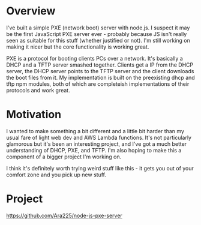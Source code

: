 # Overview
I've built a simple PXE (network boot) server with node.js. I suspect it may be the first JavaScript PXE server ever - probably because JS isn't really seen as suitable for this stuff (whether justified or not). I'm still working on making it nicer but the core functionality is working great.

PXE is a protocol for booting clients PCs over a network. It's basically a DHCP and a TFTP server smashed together. Clients get a IP from the DHCP server, the DHCP server points to the TFTP server and the client downloads the boot files from it. My implementation is built on the preexisting dhcp and tftp npm modules, both of which are completeish implementations of their protocols and work great.

# Motivation
I wanted to make something a bit different and a little bit harder than my usual fare of light web dev and AWS Lambda functions. It's not particularly glamorous but it's been an interesting project, and I've got a much better understanding of DHCP, PXE, and TFTP. I'm also hoping to make this a component of a bigger project I'm working on.

I think it's definitely worth trying weird stuff like this - it gets you out of your comfort zone and you pick up new stuff. 

# Project

https://github.com/Ara225/node-js-pxe-server